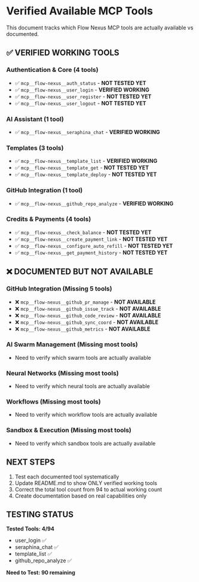 # Verified Available MCP Tools

This document tracks which Flow Nexus MCP tools are actually available vs documented.

## ✅ VERIFIED WORKING TOOLS

### Authentication & Core (4 tools)
- ✅ `mcp__flow-nexus__auth_status` - **NOT TESTED YET**
- ✅ `mcp__flow-nexus__user_login` - **VERIFIED WORKING**
- ✅ `mcp__flow-nexus__user_register` - **NOT TESTED YET**  
- ✅ `mcp__flow-nexus__user_logout` - **NOT TESTED YET**

### AI Assistant (1 tool)
- ✅ `mcp__flow-nexus__seraphina_chat` - **VERIFIED WORKING**

### Templates (3 tools)
- ✅ `mcp__flow-nexus__template_list` - **VERIFIED WORKING**
- ✅ `mcp__flow-nexus__template_get` - **NOT TESTED YET**
- ✅ `mcp__flow-nexus__template_deploy` - **NOT TESTED YET**

### GitHub Integration (1 tool)
- ✅ `mcp__flow-nexus__github_repo_analyze` - **VERIFIED WORKING**

### Credits & Payments (4 tools)
- ✅ `mcp__flow-nexus__check_balance` - **NOT TESTED YET**
- ✅ `mcp__flow-nexus__create_payment_link` - **NOT TESTED YET**
- ✅ `mcp__flow-nexus__configure_auto_refill` - **NOT TESTED YET**
- ✅ `mcp__flow-nexus__get_payment_history` - **NOT TESTED YET**

## ❌ DOCUMENTED BUT NOT AVAILABLE

### GitHub Integration (Missing 5 tools)
- ❌ `mcp__flow-nexus__github_pr_manage` - **NOT AVAILABLE**
- ❌ `mcp__flow-nexus__github_issue_track` - **NOT AVAILABLE**
- ❌ `mcp__flow-nexus__github_code_review` - **NOT AVAILABLE**
- ❌ `mcp__flow-nexus__github_sync_coord` - **NOT AVAILABLE**
- ❌ `mcp__flow-nexus__github_metrics` - **NOT AVAILABLE**

### AI Swarm Management (Missing most tools)
- Need to verify which swarm tools are actually available

### Neural Networks (Missing most tools)  
- Need to verify which neural tools are actually available

### Workflows (Missing most tools)
- Need to verify which workflow tools are actually available

### Sandbox & Execution (Missing most tools)
- Need to verify which sandbox tools are actually available

## NEXT STEPS

1. Test each documented tool systematically
2. Update README.md to show ONLY verified working tools
3. Correct the total tool count from 94 to actual working count
4. Create documentation based on real capabilities only

## TESTING STATUS

**Tested Tools: 4/94**
- user_login ✅
- seraphina_chat ✅  
- template_list ✅
- github_repo_analyze ✅

**Need to Test: 90 remaining**